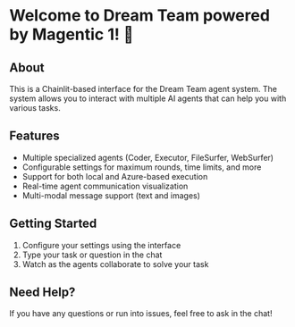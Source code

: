 # Welcome to Dream Team powered by Magentic 1! 🚀

## About
This is a Chainlit-based interface for the Dream Team agent system. The system allows you to interact with multiple AI agents that can help you with various tasks.

## Features
- Multiple specialized agents (Coder, Executor, FileSurfer, WebSurfer)
- Configurable settings for maximum rounds, time limits, and more
- Support for both local and Azure-based execution
- Real-time agent communication visualization
- Multi-modal message support (text and images)

## Getting Started
1. Configure your settings using the interface
2. Type your task or question in the chat
3. Watch as the agents collaborate to solve your task

## Need Help?
If you have any questions or run into issues, feel free to ask in the chat!
